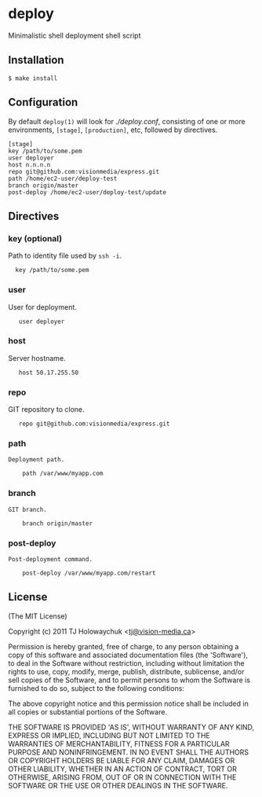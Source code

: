 
# deploy

  Minimalistic shell deployment shell script

## Installation

    $ make install

## Configuration

 By default `deploy(1)` will look for _./deploy.conf_, consisting of one or more environments, `[stage]`, `[production]`, etc, followed by directives.

    [stage]
    key /path/to/some.pem
    user deployer
    host n.n.n.n
    repo git@github.com:visionmedia/express.git
    path /home/ec2-user/deploy-test
    branch origin/master
    post-deploy /home/ec2-user/deploy-test/update

## Directives

### key (optional)

  Path to identity file used by `ssh -i`.
  
      key /path/to/some.pem

### user

   User for deployment.
   
       user deployer

### host

   Server hostname.
   
       host 50.17.255.50

### repo

   GIT repository to clone.
   
       repo git@github.com:visionmedia/express.git

### path

    Deployment path.
    
        path /var/www/myapp.com

### branch

    GIT branch.
    
        branch origin/master

### post-deploy

    Post-deployment command.
    
        post-deploy /var/www/myapp.com/restart

## License 

(The MIT License)

Copyright (c) 2011 TJ Holowaychuk &lt;tj@vision-media.ca&gt;

Permission is hereby granted, free of charge, to any person obtaining
a copy of this software and associated documentation files (the
'Software'), to deal in the Software without restriction, including
without limitation the rights to use, copy, modify, merge, publish,
distribute, sublicense, and/or sell copies of the Software, and to
permit persons to whom the Software is furnished to do so, subject to
the following conditions:

The above copyright notice and this permission notice shall be
included in all copies or substantial portions of the Software.

THE SOFTWARE IS PROVIDED 'AS IS', WITHOUT WARRANTY OF ANY KIND,
EXPRESS OR IMPLIED, INCLUDING BUT NOT LIMITED TO THE WARRANTIES OF
MERCHANTABILITY, FITNESS FOR A PARTICULAR PURPOSE AND NONINFRINGEMENT.
IN NO EVENT SHALL THE AUTHORS OR COPYRIGHT HOLDERS BE LIABLE FOR ANY
CLAIM, DAMAGES OR OTHER LIABILITY, WHETHER IN AN ACTION OF CONTRACT,
TORT OR OTHERWISE, ARISING FROM, OUT OF OR IN CONNECTION WITH THE
SOFTWARE OR THE USE OR OTHER DEALINGS IN THE SOFTWARE.